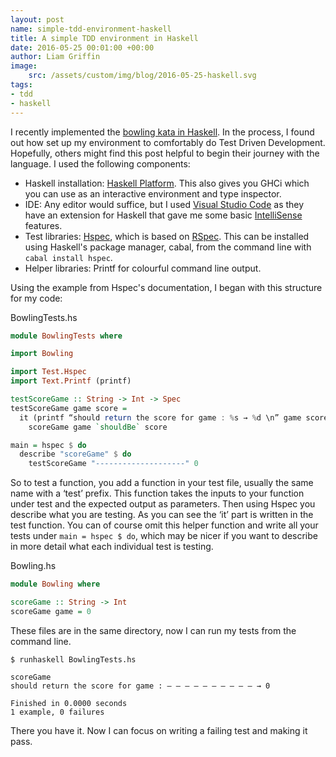 ```yaml
---
layout: post
name: simple-tdd-environment-haskell
title: A simple TDD environment in Haskell
date: 2016-05-25 00:01:00 +00:00
author: Liam Griffin
image:
    src: /assets/custom/img/blog/2016-05-25-haskell.svg
tags:
- tdd
- haskell
---
```


I recently implemented the [bowling kata in Haskell](https://github.com/Gryff/bowling-kata). In the process, I found out how set up my environment to comfortably do Test Driven Development. Hopefully, others might find this post helpful to begin their journey with the language. I used the following components:

- Haskell installation: [Haskell Platform](https://www.haskell.org/platform/). This also gives you GHCi which you can use as an interactive environment and type inspector.
- IDE: Any editor would suffice, but I used [Visual Studio Code](https://code.visualstudio.com/) as they have an extension for Haskell that gave me some basic [IntelliSense](https://msdn.microsoft.com/en-us/library/hcw1s69b.aspx) features.
- Test libraries: [Hspec](http://hspec.github.io/), which is based on [RSpec](http://rspec.info/). This can be installed using Haskell's package manager, cabal, from the command line with ```cabal install hspec```.
- Helper libraries: Printf for colourful command line output.

Using the example from Hspec's documentation, I began with this structure for my code:

BowlingTests.hs

```haskell
module BowlingTests where

import Bowling

import Test.Hspec
import Text.Printf (printf)

testScoreGame :: String -> Int -> Spec
testScoreGame game score =
  it (printf “should return the score for game : %s → %d \n” game score) $
    scoreGame game `shouldBe` score

main = hspec $ do
  describe "scoreGame" $ do 
    testScoreGame "--------------------" 0
```


So to test a function, you add a function in your test file, usually the same name with a ‘test’ prefix. This function takes the inputs to your function under test and the expected output as parameters. Then using Hspec you describe what you are testing. As you can see the ‘it’ part is written in the test function. You can of course omit this helper function and write all your tests under ```main = hspec $ do```, which may be nicer if you want to describe in more detail what each individual test is testing.

Bowling.hs

```haskell
module Bowling where

scoreGame :: String -> Int 
scoreGame game = 0
```


These files are in the same directory, now I can run my tests from the command line.

```
$ runhaskell BowlingTests.hs

scoreGame
should return the score for game : — — — — — — — — — — → 0

Finished in 0.0000 seconds
1 example, 0 failures
```

There you have it. Now I can focus on writing a failing test and making it pass.
